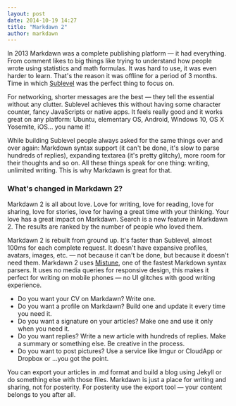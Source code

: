 ```yaml
---
layout: post
date: 2014-10-19 14:27
title: "Markdawn 2"
author: markdawn
---
```


In 2013 Markdawn was a complete publishing platform — it had everything. From comment likes to big things like trying to understand how people wrote using statistics and math formulas. It was hard to use, it was even harder to learn. That's the reason it was offline for a period of 3 months. Time in which [Sublevel](http://sublevel.net/) was the perfect thing to focus on.

For networking, shorter messages are the best — they tell the essential without any clutter. Sublevel achieves this without having some character counter, fancy JavaScripts or native apps. It feels really good and it works great on any platform: Ubuntu, elementary OS, Android, Windows 10, OS X Yosemite, iOS… you name it!

While building Sublevel people always asked for the same things over and over again: Markdown syntax support (it can't be done, it's slow to parse hundreds of replies), expanding textarea (it's pretty glitchy), more room for their thoughts and so on. All these things speak for one thing: writing, unlimited writing. This is why Markdawn is great for that.

### What's changed in Markdawn 2?

Markdawn 2 is all about love. Love for writing, love for reading, love for sharing, love for stories, love for having a great time with your thinking. Your love has a great impact on Markdawn. Search is a new feature in Markdawn 2. The results are ranked by the number of people who loved them. 

Markdawn 2 is rebuilt from ground up. It's faster than Sublevel, almost 100ms for each complete request. It doesn't have expansive profiles, avatars, images, etc. — not because it can't be done, but because it doesn't need them. Markdawn 2 uses [Mistune](http://lepture.com/en/2014/markdown-parsers-in-python), one of the fastest Markdown syntax parsers. It uses no media queries for responsive design, this makes it perfect for writing on mobile phones — no UI glitches with good writing experience. 

* Do you want your CV on Markdawn? Write one.
* Do you want a profile on Markdawn? Build one and update it every time you need it.
* Do you want a signature on your articles? Make one and use it only when you need it.
* Do you want replies? Write a new article with hundreds of replies. Make a summary or something else. Be creative in the process.
* Do you want to post pictures? Use a service like Imgur or CloudApp or Dropbox or …you got the point.

You can export your articles in .md format and build a blog using Jekyll or do something else with those files. Markdawn is just a place for writing and sharing, not for posterity. For posterity use the export tool — your content belongs to you after all.